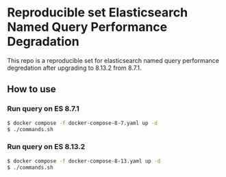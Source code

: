# Reproducible set Elasticsearch Named Query Performance Degradation

This repo is a reproducible set for elasticsearch named query performance degredation after upgrading to 8.13.2 from 8.7.1.

## How to use

### Run query on ES 8.7.1

```bash
$ docker compose -f docker-compose-8-7.yaml up -d
$ ./commands.sh
```

### Run query on ES 8.13.2

```bash
$ docker compose -f docker-compose-8-13.yaml up -d
$ ./commands.sh
```

